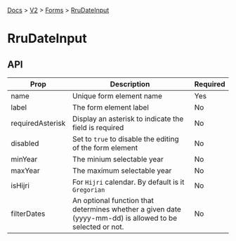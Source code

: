 [Docs](/) > [V2](/docs/v2/get-started) > [Forms](/docs/v2/components/RruForm) > [RruDateInput](/docs/v2/components/RruDateInput)


# RruDateInput

## API

| Prop | Description | Required |
|-|-|-|
| name | Unique form element name | Yes |
| label | The form element label | No |
| requiredAsterisk | Display an asterisk to indicate the field is required | No |
| disabled | Set to `true` to disable the editing of the form element | No |
| minYear | The minium selectable year | No |
| maxYear | The maximum selectable year | No |
| isHijri | For `Hijri` calendar. By default is it `Gregorian` | No |
| filterDates | An optional function that determines whether a given date (yyyy-mm-dd) is allowed to be selected or not. | No |

